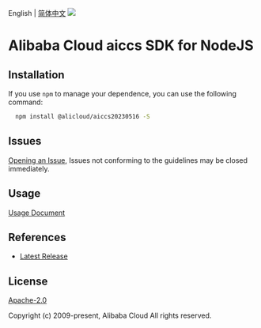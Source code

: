 English | [简体中文](README-CN.md)
![](https://aliyunsdk-pages.alicdn.com/icons/AlibabaCloud.svg)

# Alibaba Cloud aiccs SDK for NodeJS

## Installation
If you use `npm` to manage your dependence, you can use the following command:

```sh
  npm install @alicloud/aiccs20230516 -S
```

## Issues
[Opening an Issue](https://github.com/aliyun/alibabacloud-typescript-sdk/issues/new), Issues not conforming to the guidelines may be closed immediately.

## Usage
[Usage Document](https://github.com/aliyun/alibabacloud-typescript-sdk/blob/master/docs/Usage-EN.md#quick-examples)

## References
* [Latest Release](https://github.com/aliyun/alibabacloud-typescript-sdk/)

## License
[Apache-2.0](http://www.apache.org/licenses/LICENSE-2.0)

Copyright (c) 2009-present, Alibaba Cloud All rights reserved.

